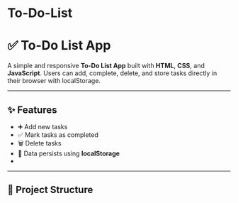 # To-Do-List

# ✅ To-Do List App

A simple and responsive **To-Do List App** built with **HTML**, **CSS**, and **JavaScript**. Users can add, complete, delete, and store tasks directly in their browser with localStorage.


---

## ✨ Features

- ➕ Add new tasks
- ✅ Mark tasks as completed
- 🗑️ Delete tasks
- 💾 Data persists using **localStorage**
-

---

## 📁 Project Structure


